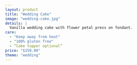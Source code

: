 ```yaml
---
layout: product
title: "Wedding Cake"
image: "wedding-cake.jpg"
details: |
  Vanilla wedding cake with flower petal press on fondant.
care:
  - "Keep away from heat"
  - "100% gluten free"
  - “Cake topper optional”
price: "$150.00"
theme: "wedding"
---
```

